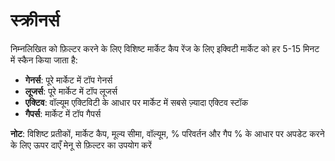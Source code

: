 # **स्क्रीनर्स**

निम्नलिखित को फ़िल्टर करने के लिए विशिष्ट मार्केट कैप रेंज के लिए इक्विटी मार्केट को हर 5-15 मिनट में स्कैन किया जाता है:

- **गेनर्स**: पूरे मार्केट में टॉप गेनर्स
- **लूजर्स**: पूरे मार्केट में टॉप लूजर्स
- **एक्टिव**: वॉल्यूम एक्टिविटी के आधार पर मार्केट में सबसे ज़्यादा एक्टिव स्टॉक
- **गैपर्स**: मार्केट में टॉप गैपर्स

**नोट**: विशिष्ट प्रतीकों, मार्केट कैप, मूल्य सीमा, वॉल्यूम, % परिवर्तन और गैप % के आधार पर अपडेट करने के लिए ऊपर दाएँ मेनू से फ़िल्टर का उपयोग करें
